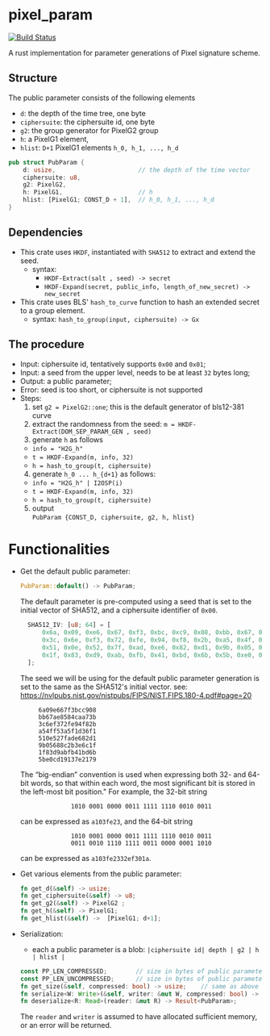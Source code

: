 # pixel_param
[![Build Status](https://travis-ci.com/algorand/pixel_param.svg?token=cs332z4omsgc9ykLW8pu&branch=master)](https://travis-ci.com/algorand/pixel_param)


A rust implementation for parameter generations of Pixel signature scheme.

## Structure
The public parameter consists of the following elements
* `d`: the depth of the time tree, one byte
* `ciphersuite`: the ciphersuite id, one byte
* `g2`: the group generator for PixelG2 group
* `h`: a PixelG1 element,
* `hlist`: `D+1` PixelG1 elements `h_0, h_1, ..., h_d`

``` Rust
pub struct PubParam {
    d: usize,                       // the depth of the time vector
    ciphersuite: u8,
    g2: PixelG2,
    h: PixelG1,                     // h
    hlist: [PixelG1; CONST_D + 1],  // h_0, h_1, ..., h_d
}
```
## Dependencies
* This crate uses `HKDF`, instantiated with `SHA512` to extract and
extend the seed.
  * syntax:
    * `HKDF-Extract(salt , seed) -> secret`
    * `HKDF-Expand(secret, public_info, length_of_new_secret) -> new_secret`
* This crate uses BLS' `hash_to_curve` function to hash an extended secret
to a group element.
  * syntax: `hash_to_group(input, ciphersuite) -> Gx`
## The procedure
* Input: ciphersuite id, tentatively supports `0x00` and `0x01`;
* Input: a seed from the upper level, needs to be at least `32` bytes long;
* Output: a public parameter;
* Error: seed is too short, or ciphersuite is not supported
* Steps:
  1. set `g2 = PixelG2::one`; this is the default generator of bls12-381 curve
  2. extract the randomness from the seed:
  `m = HKDF-Extract(DOM_SEP_PARAM_GEN , seed)`
  3. generate `h` as follows
    * `info = "H2G_h"`
    * `t = HKDF-Expand(m, info, 32)`
    * `h = hash_to_group(t, ciphersuite)`
  4. generate `h_0 ... h_{d+1}` as follows:
    * `info = "H2G_h" | I2OSP(i)`
    * `t = HKDF-Expand(m, info, 32)`
    * `h = hash_to_group(t, ciphersuite)`
  5. output   
  `PubParam {CONST_D, ciphersuite, g2, h, hlist}`


# Functionalities
* Get the default public parameter:
  ``` rust
  PubParam::default() -> PubParam;
  ```
  The default parameter is pre-computed using a seed that is set to
  the initial vector of SHA512, and a ciphersuite identifier of `0x00`.
  ``` rust
    SHA512_IV: [u8; 64] = [
        0x6a, 0x09, 0xe6, 0x67, 0xf3, 0xbc, 0xc9, 0x08, 0xbb, 0x67, 0xae, 0x85, 0x84, 0xca, 0xa7, 0x3b,
        0x3c, 0x6e, 0xf3, 0x72, 0xfe, 0x94, 0xf8, 0x2b, 0xa5, 0x4f, 0xf5, 0x3a, 0x5f, 0x1d, 0x36, 0xf1,
        0x51, 0x0e, 0x52, 0x7f, 0xad, 0xe6, 0x82, 0xd1, 0x9b, 0x05, 0x68, 0x8c, 0x2b, 0x3e, 0x6c, 0x1f,
        0x1f, 0x83, 0xd9, 0xab, 0xfb, 0x41, 0xbd, 0x6b, 0x5b, 0xe0, 0xcd, 0x19, 0x13, 0x7e, 0x21, 0x79,
    ];
  ```

  The seed we will be using for the default public parameter generation
  is set to the same as the SHA512's initial vector.
  see: https://nvlpubs.nist.gov/nistpubs/FIPS/NIST.FIPS.180-4.pdf#page=20

  ```
       6a09e667f3bcc908
       bb67ae8584caa73b
       3c6ef372fe94f82b
       a54ff53a5f1d36f1
       510e527fade682d1
       9b05688c2b3e6c1f
       1f83d9abfb41bd6b
       5be0cd19137e2179
  ```
  The “big-endian” convention is used when
   expressing both 32- and 64-bit words, so that within each word, the most
   significant bit is stored in the left-most bit position."
  For example, the 32-bit string
  ```
                1010 0001 0000 0011 1111 1110 0010 0011
  ```
  can be expressed as `a103fe23`, and the 64-bit string
  ```
                1010 0001 0000 0011 1111 1110 0010 0011
                0011 0010 1110 1111 0011 0000 0001 1010
  ```              
  can be expressed as `a103fe2332ef301a`.

* Get various elements from the public parameter:
  ``` rust
  fn get_d(&self) -> usize;
  fn get_ciphersuite(&self) -> u8;
  fn get_g2(&self) -> PixelG2 ;
  fn get_h(&self) -> PixelG1;
  fn get_hlist(&self) ->  [PixelG1; d+1];
  ```

* Serialization:
  * each a public parameter is a blob: `|ciphersuite id| depth | g2 | h | hlist |`

  ``` rust
  const PP_LEN_COMPRESSED;        // size in bytes of public parameter, compressed
  const PP_LEN_UNCOMPRESSED;      // size in bytes of public parameter, uncompressed
  fn get_size(&self, compressed: bool) -> usize;    // same as above
  fn serialize<W: Write>(&self, writer: &mut W, compressed: bool) -> Result<()>;
  fn deserialize<R: Read>(reader: &mut R) -> Result<PubParam>;
  ```
  The `reader` and `writer` is assumed
  to have allocated sufficient memory, or an error will be returned.
